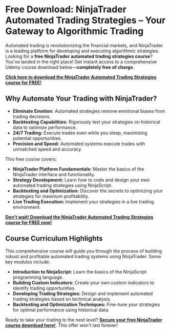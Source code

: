 # Free Download: NinjaTrader Automated Trading Strategies – Your Gateway to Algorithmic Trading

Automated trading is revolutionizing the financial markets, and NinjaTrader is a leading platform for developing and executing algorithmic strategies. Looking for a **free NinjaTrader automated trading strategies course**? You've landed in the right place! Get instant access to a comprehensive Udemy course download below—**completely free of charge**.

[**Click here to download the NinjaTrader Automated Trading Strategies course for FREE!**](https://udemywork.com/ninjatrader-automated-trading-strategies)

## Why Automate Your Trading with NinjaTrader?

*   **Eliminate Emotion:** Automated strategies remove emotional biases from trading decisions.
*   **Backtesting Capabilities:** Rigorously test your strategies on historical data to optimize performance.
*   **24/7 Trading:** Execute trades even while you sleep, maximizing potential opportunities.
*   **Precision and Speed:** Automated systems execute trades with unmatched speed and accuracy.

This free course covers:

*   **NinjaTrader Platform Fundamentals:** Master the basics of the NinjaTrader interface and functionality.
*   **Strategy Development:** Learn how to code and design your own automated trading strategies using NinjaScript.
*   **Backtesting and Optimization:** Discover the secrets to optimizing your strategies for maximum profitability.
*   **Live Trading Execution:** Implement your strategies in a live trading environment.

[**Don't wait! Download the NinjaTrader Automated Trading Strategies course for FREE now!**](https://udemywork.com/ninjatrader-automated-trading-strategies)

## Course Curriculum Highlights

This comprehensive course will guide you through the process of building robust and profitable automated trading systems using NinjaTrader. Some key modules include:

*   **Introduction to NinjaScript:** Learn the basics of the NinjaScript programming language.
*   **Building Custom Indicators:** Create your own custom indicators to identify trading opportunities.
*   **Developing Trading Strategies:** Design and implement automated trading strategies based on technical analysis.
*   **Backtesting and Optimization Techniques:** Fine-tune your strategies for optimal performance using historical data.

Ready to take your trading to the next level? **[Secure your free NinjaTrader course download here!](https://udemywork.com/ninjatrader-automated-trading-strategies)**. This offer won't last forever!
